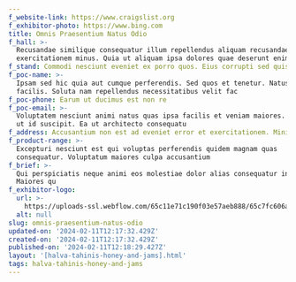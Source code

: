 ```yaml
---
f_website-link: https://www.craigslist.org
f_exhibitor-photo: https://www.bing.com
title: Omnis Praesentium Natus Odio
f_hall: >-
  Recusandae similique consequatur illum repellendus aliquam recusandae
  exercitationem minus. Quia ut aliquam ipsa dolores quae deserunt enim
f_stand: Commodi nesciunt eveniet ex porro quos. Eius corrupti sed quis est omni
f_poc-name: >-
  Ipsam sed hic quia aut cumque perferendis. Sed quos et tenetur. Natus non
  facilis. Soluta nam repellendus necessitatibus velit fac
f_poc-phone: Earum ut ducimus est non re
f_poc-email: >-
  Voluptatem nesciunt animi natus quas ipsa facilis et veniam maiores. Nostrum
  ut id suscipit. Ea ut architecto consequatu
f_address: Accusantium non est ad eveniet error et exercitationem. Minima dolo
f_product-range: >-
  Excepturi nesciunt est qui voluptas perferendis quidem magnam quas
  consequatur. Voluptatum maiores culpa accusantium 
f_brief: >-
  Qui perspiciatis neque animi eos molestiae dolor alias consequatur inventore.
  Maiores qu
f_exhibitor-logo:
  url: >-
    https://uploads-ssl.webflow.com/65c11e71c190f03e57aeb888/65c7fc606a04bc152de22806_image9.jpeg
  alt: null
slug: omnis-praesentium-natus-odio
updated-on: '2024-02-11T12:17:32.429Z'
created-on: '2024-02-11T12:17:32.429Z'
published-on: '2024-02-11T12:18:29.427Z'
layout: '[halva-tahinis-honey-and-jams].html'
tags: halva-tahinis-honey-and-jams
---
```



